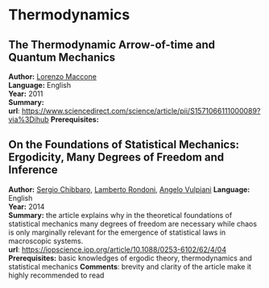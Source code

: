 # Thermodynamics

## The Thermodynamic Arrow-of-time and Quantum Mechanics

**Author:** [Lorenzo Maccone](https://wordpress.qubit.it/people/maccone/)  
**Language:** English  
**Year:** 2011  
**Summary:**  
**url**: https://www.sciencedirect.com/science/article/pii/S1571066111000089?via%3Dihub
**Prerequisites:**  

## On the Foundations of Statistical Mechanics: Ergodicity, Many Degrees of Freedom and Inference

**Author:** [Sergio Chibbaro](http://www.lmm.jussieu.fr/~chibbaro/Home.html), [Lamberto Rondoni](http://calvino.polito.it/~rondoni/), [Angelo Vulpiani](http://tnt.phys.uniroma1.it/twiki/bin/view/TNTgroup/AngeloVulpiani)
**Language:** English  
**Year:** 2014  
**Summary:**  the article explains why in the theoretical foundations of statistical mechanics many degrees of freedom are necessary while chaos is only marginally relevant for the emergence of statistical laws in macroscopic systems.  
**url**: https://iopscience.iop.org/article/10.1088/0253-6102/62/4/04
**Prerequisites:** basic knowledges of ergodic theory, thermodynamics and statistical mechanics
**Comments**: brevity and clarity of the article make it highly recommended to read
